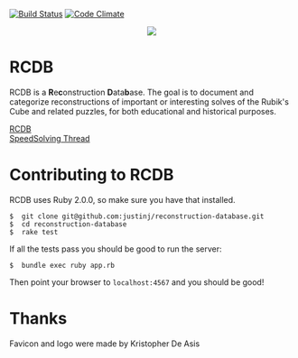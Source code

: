 [![Build Status](https://travis-ci.org/justinj/reconstruction-database.png?branch=master)](https://travis-ci.org/justinj/reconstruction-database)
[![Code Climate](https://codeclimate.com/github/justinj/reconstruction-database.png)](https://codeclimate.com/github/justinj/reconstruction-database)

<p align="center">
  <img src="https://raw.github.com/justinj/reconstruction-database/master/public/images/logo.png">
</p>

RCDB
====

RCDB is a <b>R</b>e<b>c</b>onstruction <b>D</b>ata<b>b</b>ase.
The goal is to document and categorize reconstructions of important or interesting solves of the Rubik's Cube and related puzzles,
for both educational and historical purposes.

[RCDB](http://www.rcdb.justinjaffray.com/)<br>
[SpeedSolving Thread](http://www.speedsolving.com/forum/showthread.php?43580-Reconstruction-Database-RCDB)

Contributing to RCDB
====================

RCDB uses Ruby 2.0.0, so make sure you have that installed.

```shell
$  git clone git@github.com:justinj/reconstruction-database.git
$  cd reconstruction-database
$  rake test
```

If all the tests pass you should be good to run the server:

```shell
$  bundle exec ruby app.rb
```

Then point your browser to `localhost:4567` and you should be good!

Thanks
======

Favicon and logo were made by Kristopher De Asis
